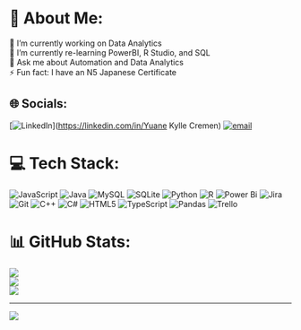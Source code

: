 # 💫 About Me:
🔭 I’m currently working on Data Analytics<br>🌱 I’m currently re-learning PowerBI, R Studio, and SQL<br>💬 Ask me about Automation and Data Analytics<br>⚡ Fun fact: I have an N5 Japanese Certificate


## 🌐 Socials:
[![LinkedIn](https://img.shields.io/badge/LinkedIn-%230077B5.svg?logo=linkedin&logoColor=white)](https://linkedin.com/in/Yuane Kylle Cremen) [![email](https://img.shields.io/badge/Email-D14836?logo=gmail&logoColor=white)](mailto:cyuanekylle@gmail.com) 

# 💻 Tech Stack:
![JavaScript](https://img.shields.io/badge/javascript-%23323330.svg?style=for-the-badge&logo=javascript&logoColor=%23F7DF1E) ![Java](https://img.shields.io/badge/java-%23ED8B00.svg?style=for-the-badge&logo=openjdk&logoColor=white) ![MySQL](https://img.shields.io/badge/mysql-4479A1.svg?style=for-the-badge&logo=mysql&logoColor=white) ![SQLite](https://img.shields.io/badge/sqlite-%2307405e.svg?style=for-the-badge&logo=sqlite&logoColor=white) ![Python](https://img.shields.io/badge/python-3670A0?style=for-the-badge&logo=python&logoColor=ffdd54) ![R](https://img.shields.io/badge/r-%23276DC3.svg?style=for-the-badge&logo=r&logoColor=white) ![Power Bi](https://img.shields.io/badge/power_bi-F2C811?style=for-the-badge&logo=powerbi&logoColor=black) ![Jira](https://img.shields.io/badge/jira-%230A0FFF.svg?style=for-the-badge&logo=jira&logoColor=white) ![Git](https://img.shields.io/badge/git-%23F05033.svg?style=for-the-badge&logo=git&logoColor=white) ![C++](https://img.shields.io/badge/c++-%2300599C.svg?style=for-the-badge&logo=c%2B%2B&logoColor=white) ![C#](https://img.shields.io/badge/c%23-%23239120.svg?style=for-the-badge&logo=csharp&logoColor=white) ![HTML5](https://img.shields.io/badge/html5-%23E34F26.svg?style=for-the-badge&logo=html5&logoColor=white) ![TypeScript](https://img.shields.io/badge/typescript-%23007ACC.svg?style=for-the-badge&logo=typescript&logoColor=white) ![Pandas](https://img.shields.io/badge/pandas-%23150458.svg?style=for-the-badge&logo=pandas&logoColor=white) ![Trello](https://img.shields.io/badge/Trello-%23026AA7.svg?style=for-the-badge&logo=Trello&logoColor=white)
# 📊 GitHub Stats:
![](https://github-readme-stats.vercel.app/api?username=YuaneCrmn&theme=default&hide_border=false&include_all_commits=false&count_private=false)<br/>
![](https://nirzak-streak-stats.vercel.app/?user=YuaneCrmn&theme=default&hide_border=false)<br/>
![](https://github-readme-stats.vercel.app/api/top-langs/?username=YuaneCrmn&theme=default&hide_border=false&include_all_commits=false&count_private=false&layout=compact)

---
[![](https://visitcount.itsvg.in/api?id=YuaneCrmn&icon=0&color=0)](https://visitcount.itsvg.in)

<!-- Proudly created with GPRM ( https://gprm.itsvg.in ) -->
